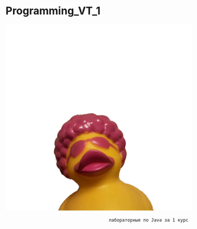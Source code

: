# Programming_VT_1

<p align="center">
  <img src="https://github.com/Doraaazzz/Programming_VT_1/blob/main/meow.gif"/>
</p>



                                           лабораторные по Java за 1 курс
 
